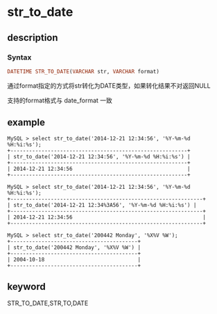 # str_to_date

## description

### Syntax

```Haskell
DATETIME STR_TO_DATE(VARCHAR str, VARCHAR format)
```

通过format指定的方式将str转化为DATE类型，如果转化结果不对返回NULL

支持的format格式与 date_format 一致

## example

```Plain Text
MySQL > select str_to_date('2014-12-21 12:34:56', '%Y-%m-%d %H:%i:%s');
+---------------------------------------------------------+
| str_to_date('2014-12-21 12:34:56', '%Y-%m-%d %H:%i:%s') |
+---------------------------------------------------------+
| 2014-12-21 12:34:56                                     |
+---------------------------------------------------------+

MySQL > select str_to_date('2014-12-21 12:34:56', '%Y-%m-%d %H:%i:%s');
+--------------------------------------------------------------+
| str_to_date('2014-12-21 12:34%3A56', '%Y-%m-%d %H:%i:%s') |
+--------------------------------------------------------------+
| 2014-12-21 12:34:56                                          |
+--------------------------------------------------------------+

MySQL > select str_to_date('200442 Monday', '%X%V %W');
+-----------------------------------------+
| str_to_date('200442 Monday', '%X%V %W') |
+-----------------------------------------+
| 2004-10-18                              |
+-----------------------------------------+
```

## keyword

STR_TO_DATE,STR,TO,DATE
